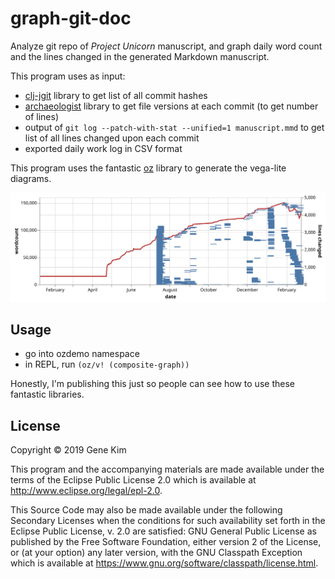 # graph-git-doc

Analyze git repo of _Project Unicorn_ manuscript, and graph daily word
count and the lines changed in the generated Markdown manuscript.

This program uses as input:

- [clj-jgit](https://github.com/clj-jgit/clj-jgit) library to get list of all commit hashes
- [archaeologist](https://github.com/wildbit/archaeologist) library to get file versions at each commit (to get number of lines)
- output of `git log --patch-with-stat --unified=1 manuscript.mmd` to get list of all lines changed upon each commit
- exported daily work log in CSV format

This program uses the fantastic [oz](https://github.com/metasoarous/oz) library to generate the vega-lite diagrams.

![Graph](./graphs/visualization.svg)


## Usage

- go into ozdemo namespace
- in REPL, run `(oz/v! (composite-graph))`

Honestly, I'm publishing this just so people can see
how to use these fantastic libraries.

## License

Copyright © 2019 Gene Kim

This program and the accompanying materials are made available under the
terms of the Eclipse Public License 2.0 which is available at
http://www.eclipse.org/legal/epl-2.0.

This Source Code may also be made available under the following Secondary
Licenses when the conditions for such availability set forth in the Eclipse
Public License, v. 2.0 are satisfied: GNU General Public License as published by
the Free Software Foundation, either version 2 of the License, or (at your
option) any later version, with the GNU Classpath Exception which is available
at https://www.gnu.org/software/classpath/license.html.
